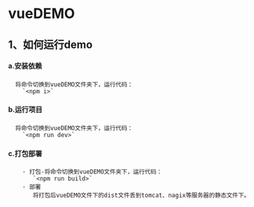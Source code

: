 # vueDEMO
## 1、如何运行demo
#### a.安装依赖
      将命令切换到vueDEMO文件夹下，运行代码：
        `<npm i>`
#### b.运行项目
      将命令切换到vueDEMO文件夹下，运行代码：
        `<npm run dev>`
#### c.打包部署
        · 打包-将命令切换到vueDEMO文件夹下，运行代码：
           `<npm run build>`
        · 部署
           将打包后vueDEMO文件下的dist文件丢到tomcat、nagix等服务器的静态文件下。
           

        
